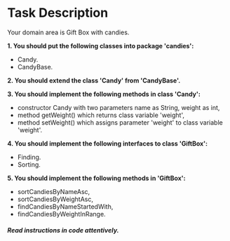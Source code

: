 # Task Description

Your domain area is Gift Box with candies.

**1. You should put the following classes into package 'candies':**
- Candy.
- CandyBase.

**2. You should extend the class 'Candy' from 'CandyBase'.**

**3. You should implement the following methods in class 'Candy':**
- constructor Candy with two parameters name as String, weight as int,
- method getWeight() which returns class variable 'weight',
- method setWeight() which assigns parameter 'weight' to class variable 'weight'.

**4. You should implement the following interfaces to class 'GiftBox':**
- Finding.
- Sorting.

**5. You should implement the following methods in 'GiftBox':**
- sortCandiesByNameAsc,
- sortCandiesByWeightAsc,
- findCandiesByNameStartedWith,
- findCandiesByWeightInRange.

##### Read instructions in code attentively.
